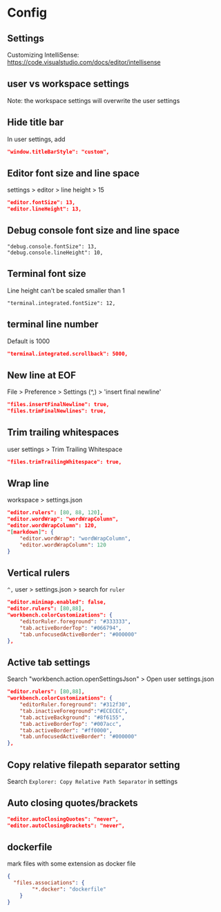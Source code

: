 # Config

## Settings
Customizing IntelliSense:
https://code.visualstudio.com/docs/editor/intellisense

## user vs workspace settings
Note: the workspace settings will overwrite the user settings

## Hide title bar
In user settings, add
```json
"window.titleBarStyle": "custom",
```

## Editor font size and line space
settings > editor > line height > 15
```json
"editor.fontSize": 13,
"editor.lineHeight": 13,
```

## Debug console font size and line space
```
"debug.console.fontSize": 13,
"debug.console.lineHeight": 10,
```

## Terminal font size
Line height can't be scaled smaller than 1
```
"terminal.integrated.fontSize": 12,
```

## terminal line number
Default is 1000
```json
"terminal.integrated.scrollback": 5000,
```

## New line at EOF
File > Preference > Settings (^,) > 'insert final newline'
```json
"files.insertFinalNewline": true,
"files.trimFinalNewlines": true,
```

## Trim trailing whitespaces
user settings > Trim Trailing Whitespace
```json
"files.trimTrailingWhitespace": true,
```

## Wrap line
workspace > settings.json
```json
"editor.rulers": [80, 88, 120],
"editor.wordWrap": "wordWrapColumn",
"editor.wordWrapColumn": 120,
"[markdown]": {
    "editor.wordWrap": "wordWrapColumn",
    "editor.wordWrapColumn": 120
}
```

## Vertical rulers
`^,` user > settings.json > search for `ruler`
```json
"editor.minimap.enabled": false,
"editor.rulers": [80,88],
"workbench.colorCustomizations": {
    "editorRuler.foreground": "#333333",
    "tab.activeBorderTop": "#066794",
    "tab.unfocusedActiveBorder": "#000000"
},
```

## Active tab settings
Search "workbench.action.openSettingsJson" > Open user settings.json
```json
"editor.rulers": [80,88],
"workbench.colorCustomizations": {
    "editorRuler.foreground": "#312f30",
    "tab.inactiveForeground":"#ECECEC",
    "tab.activeBackground": "#8f6155",
    "tab.activeBorderTop": "#007acc",
    "tab.activeBorder": "#ff0000",
    "tab.unfocusedActiveBorder": "#000000"
},
```

## Copy relative filepath separator setting
Search `Explorer: Copy Relative Path Separator` in settings

## Auto closing quotes/brackets
```json
"editor.autoClosingQuotes": "never",
"editor.autoClosingBrackets": "never",
```    

## dockerfile
mark files with some extension as docker file
```json
{
  "files.associations": {
        "*.docker": "dockerfile"
    }
}
```
